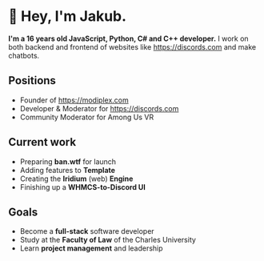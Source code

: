 # 👋 Hey, I'm Jakub.

**I'm a 16 years old JavaScript, Python, C# and C++ developer.** I work on both backend and frontend of websites like https://discords.com and make chatbots.


## Positions

- Founder of https://modiplex.com
- Developer & Moderator for https://discords.com
- Community Moderator for Among Us VR


## Current work

- Preparing **ban.wtf** for launch
- Adding features to **Template**
- Creating the **Iridium** (web) **Engine**
- Finishing up a **WHMCS-to-Discord UI**

## Goals

- Become a **full-stack** software developer
- Study at the **Faculty of Law** of the Charles University
- Learn **project management** and leadership
